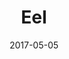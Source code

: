 ---
title: Eel
date: '2017-05-05'
thumb_image: images/mar-2yo/eel.jpg
thumb_image_alt: Eel
image: images/mar-2yo/eel.jpg
image_alt: Eel
template: project
---	